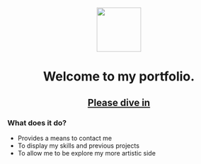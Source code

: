 
<h1 align='center'>
<img src='https://res.cloudinary.com/dyneqi48f/image/upload/v1676016779/nsz9k9ogjf64gszkbb02.png' alt='' width='100px'/>
</h1>
<h1 align='center'> Welcome to my portfolio.  </h1>
<h2 align='center'><a href='www.ShaunPickett.com'> Please dive in </a></h2>


<h3>What does it do?</h3>
<p>

  - Provides a means to contact me
  - To display my skills and previous projects
  - To allow me to be explore my more artistic side
</p>

